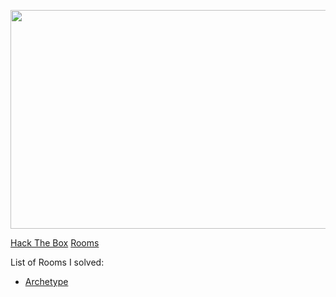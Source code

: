 <p align="center"><img src="https://www.recover-lost-files.us/wp-content/uploads/2019/06/Hacking-The-Box-con-Termux.jpg" width="550" height="350"></p>

[Hack The Box](https://www.hackthebox.eu/home) [Rooms](https://nairitya03.github.io/CTF-WriteUps/HTB/) 

List of Rooms I solved:

  - [Archetype](https://nairitya03.github.io/CTF-WriteUps/HTB/Archetype)
